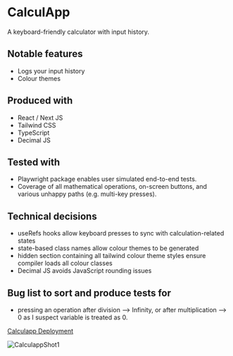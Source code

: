# CalculApp

A keyboard-friendly calculator with input history.

## Notable features
- Logs your input history
- Colour themes

## Produced with
- React / Next JS
- Tailwind CSS
- TypeScript
- Decimal JS

## Tested with
- Playwright package enables user simulated end-to-end tests.
- Coverage of all mathematical operations, on-screen buttons, and various unhappy paths (e.g. multi-key presses).

## Technical decisions
- useRefs hooks allow keyboard presses to sync with calculation-related states
- state-based class names allow colour themes to be generated
- hidden section containing all tailwind colour theme styles ensure compiler loads all colour classes
- Decimal JS avoids JavaScript rounding issues

## Bug list to sort and produce tests for
- pressing an operation after division --> Infinity, or after multiplication --> 0 as I suspect variable is treated as 0.

[Calculapp Deployment](https://math-calculapp.vercel.app/)

![CalculappShot1](https://github.com/user-attachments/assets/f61a3d7f-ea7f-4a15-9844-737b28f0ad88)

